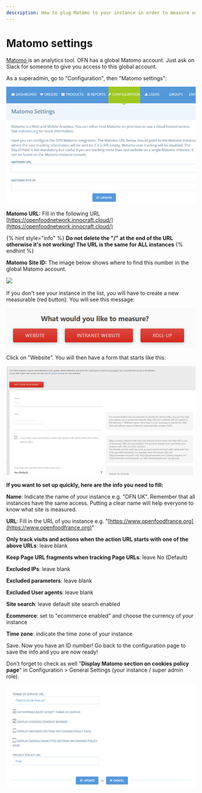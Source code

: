 ```yaml
---
description: How to plug Matomo to your instance in order to measure users behaviour?
---
```


# Matomo settings

[Matomo ](https://matomo.org/)is an analytics tool. OFN has a global Matomo account. Just ask on Slack for someone to give you access to this global account.

As a superadmin, go to "Configuration", then "Matomo settings":  


![](../.gitbook/assets/image%20%281%29.png)

**Matomo URL:** Fill in the following URL [https://openfoodnetwork.innocraft.cloud/](https://openfoodnetwork.innocraft.cloud/)   

{% hint style="info" %}
**Do not delete the "/" at the end of the URL otherwise it's not working! The URL is the same for ALL instances**
{% endhint %}

**Matomo Site ID:**  The image below shows where to find this number in the global Matomo account.

![](https://lh6.googleusercontent.com/mKWjaq9Z4Rr3UOPD3CTA2IQYt4KJWo4QcoloG1h5UOR4uCKUcLzhWeqjKTKTeEm7YO9D7d_3VxA0IPA53aw4sj0ZQZvEmnvWxY-D0o68culnfurAmfgma7BqqyMGQjcfE0Zs-Qsd)

If you don't see your instance in the list, you will have to create a new measurable \(red button\). You will see this message:

![](../.gitbook/assets/image%20%283%29.png)

Click on "Website". You will then have a form that starts like this:

![](../.gitbook/assets/image%20%282%29.png)

**If you want to set up quickly, here are the info you need to fill:**

**Name**: Indicate the name of your instance e.g. "OFN UK". Remember that all instances have the same access. Putting a clear name will help everyone to know what site is measured.

**URL**: Fill in the URL of you instance e.g. "[https://www.openfoodfrance.org](https://www.openfoodfrance.org)"

**Only track visits and actions when the action URL starts with one of the above URLs**: leave blank

**Keep Page URL fragments when tracking Page URLs**: leave No \(Default\)

**Excluded IPs**: leave blank

**Excluded parameters**: leave blank

**Excluded User agents**: leave blank

**Site search**: leave default site search enabled

**Ecommerce**: set to "ecommerce enabled" and choose the currency of your instance

**Time zone**: indicate the time zone of your instance

Save. Now you have an ID number! Go back to the configuration page to save the info and you are now ready!  
  
Don't forget to check as well "**Display Matomo section on cookies policy page**" in Configuration &gt; General Settings \(your instance / super admin role\).

![](../.gitbook/assets/image.png)





